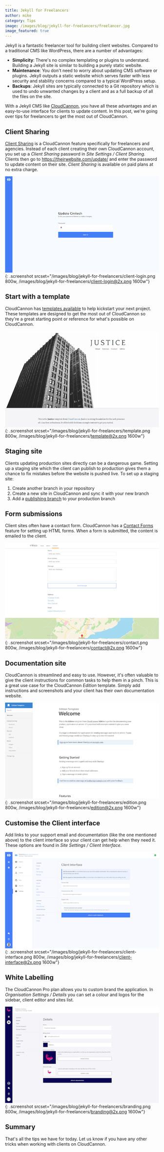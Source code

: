 ```yaml
---
title: Jekyll for Freelancers
author: mike
category: Tips
image: /images/blog/jekyll-for-freelancers/freelancer.jpg
image_featured: true
---
```



Jekyll is a fantastic freelancer tool for building client websites. Compared to a traditional CMS like WordPress, there are a number of advantages:

* **Simplicity**: There's no complex templating or plugins to understand. Building a Jekyll site is similar to building a purely static website.
* **Maintenance**: You don't need to worry about updating CMS software or plugins. Jekyll outputs a static website which serves faster with less security and stability concerns compared to a typical WordPress setup.
* **Backups**: Jekyll sites are typically connected to a Git repository which is used to undo unwanted changes by a client and as a full backup of all the files on the site.

With a Jekyll CMS like [CloudCannon](https://cloudcannon.com), you have all these advantages and an easy-to-use interface for clients to update content. In this post, we're going over tips for freelancers to get the most out of CloudCannon.

## Client Sharing

[Client Sharing](https://docs.cloudcannon.com/sharing/client-sharing/)&nbsp;is a CloudCannon feature specifically for freelancers and agencies. Instead of each client creating their own CloudCannon account, you set up a *Client Sharing* password in *Site Settings / Client Sharing.* Clients then go to https://theirwebsite.com/update/ and enter the password to update content on their site. *Client Sharing* is available on paid plans at no extra charge.

![](/images/blog/jekyll-for-freelancers/client-login.png){: .screenshot srcset="/images/blog/jekyll-for-freelancers/client-login.png 800w, /images/blog/jekyll-for-freelancers/client-login@2x.png 1600w"}

## Start with a template

CloudCannon has [templates available](https://learn.cloudcannon.com/jekyll-templates/) to help kickstart your next project. These templates are designed to get the most out of CloudCannon so they're a great starting point or reference for what's possible on CloudCannon.

![](/images/blog/jekyll-for-freelancers/template.png){: .screenshot srcset="/images/blog/jekyll-for-freelancers/template.png 800w, /images/blog/jekyll-for-freelancers/template@2x.png 1600w"}

## Staging site

Clients updating production sites directly can be a dangerous game. Setting up a staging site which the client can publish to production gives them a chance to fix mistakes before the website is pushed live. To set up a staging site:

1. Create another branch in your repository
2. Create a new site in CloudCannon and sync it with your new branch
3. Add a [publishing branch](https://docs.cloudcannon.com/syncing/publishing/) to your production branch

## Form submissions

Client sites often have a contact form. CloudCannon has a [Contact Forms](https://docs.cloudcannon.com/hosting/contact-forms/) feature for setting up HTML forms. When a form is submitted, the content is emailed to the client.

![](/images/blog/jekyll-for-freelancers/contact.png){: .screenshot srcset="/images/blog/jekyll-for-freelancers/contact.png 800w, /images/blog/jekyll-for-freelancers/contact@2x.png 1600w"}

## Documentation site

CloudCannon is streamlined and easy to use. However, it's often valuable to give the client instructions for common tasks to help them in a pinch. This is a great use case for the CloudCannon *Edition* template. Simply add instructions and screenshots and your client has their own documentation website.

![](/images/blog/jekyll-for-freelancers/edition.png){: .screenshot srcset="/images/blog/jekyll-for-freelancers/edition.png 800w, /images/blog/jekyll-for-freelancers/edition@2x.png 1600w"}

## Customise the Client interface

Add links to your support email and documentation (like the one mentioned above) to the client interface so your client can get help when they need it. These options are found in *Site Settings / Client Interface*.

![](/images/blog/jekyll-for-freelancers/client-interface.png){: .screenshot srcset="/images/blog/jekyll-for-freelancers/client-interface.png 800w, /images/blog/jekyll-for-freelancers/client-interface@2x.png 1600w"}

## White Labelling

The CloudCannon Pro plan allows you to custom brand the application. In *Organisation Settings / Details* you can set a colour and logos for the sidebar, client editor and sites list.

![](/images/blog/jekyll-for-freelancers/branding.png){: .screenshot srcset="/images/blog/jekyll-for-freelancers/branding.png 800w, /images/blog/jekyll-for-freelancers/branding@2x.png 1600w"}

## Summary

That's all the tips we have for today. Let us know if you have any other tricks when working with clients on CloudCannon.